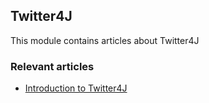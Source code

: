 ## Twitter4J

This module contains articles about Twitter4J

### Relevant articles

- [Introduction to Twitter4J](https://www.baeldung.com/twitter4j)
